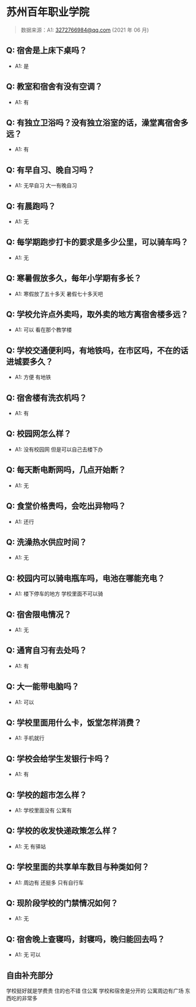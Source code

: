 # 苏州百年职业学院

> 数据来源：A1: 3272766984@qq.com (2021 年 06 月)

## Q: 宿舍是上床下桌吗？

- A1: 是

## Q: 教室和宿舍有没有空调？

- A1: 有

## Q: 有独立卫浴吗？没有独立浴室的话，澡堂离宿舍多远？

- A1: 有

## Q: 有早自习、晚自习吗？

- A1: 无早自习 大一有晚自习

## Q: 有晨跑吗？

- A1: 无

## Q: 每学期跑步打卡的要求是多少公里，可以骑车吗？

- A1: 无

## Q: 寒暑假放多久，每年小学期有多长？

- A1: 寒假放了五十多天 暑假七十多天吧

## Q: 学校允许点外卖吗，取外卖的地方离宿舍楼多远？

- A1: 可以 看在那个教学楼

## Q: 学校交通便利吗，有地铁吗，在市区吗，不在的话进城要多久？

- A1: 方便 有地铁

## Q: 宿舍楼有洗衣机吗？

- A1: 有

## Q: 校园网怎么样？

- A1: 没有校园网 但是可以自己去楼下办

## Q: 每天断电断网吗，几点开始断？

- A1: 无

## Q: 食堂价格贵吗，会吃出异物吗？

- A1: 还行

## Q: 洗澡热水供应时间？

- A1: 无

## Q: 校园内可以骑电瓶车吗，电池在哪能充电？

- A1: 楼下停车的地方 学校里面不可以骑

## Q: 宿舍限电情况？

- A1: 无

## Q: 通宵自习有去处吗？

- A1: 有

## Q: 大一能带电脑吗？

- A1: 可以

## Q: 学校里面用什么卡，饭堂怎样消费？

- A1: 手机就行

## Q: 学校会给学生发银行卡吗？

- A1: 有

## Q: 学校的超市怎么样？

- A1: 学校里面没有 公寓有

## Q: 学校的收发快递政策怎么样？

- A1: 无 有驿站

## Q: 学校里面的共享单车数目与种类如何？

- A1: 周边有 还挺多 只有自行车

## Q: 现阶段学校的门禁情况如何？

- A1: 无

## Q: 宿舍晚上查寝吗，封寝吗，晚归能回去吗？

- A1: 无 可以

## 自由补充部分

学校挺好就是学费贵 住的也不错 住公寓 学校和宿舍是分开的 公寓周边有广场 东西吃的非常多